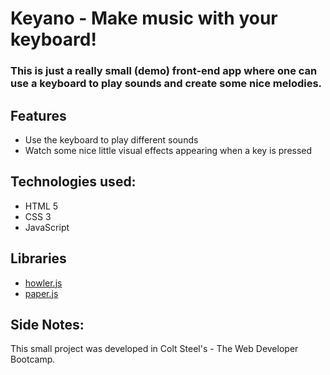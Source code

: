 # Keyano - Make music with your keyboard!

### This is just a really small (demo) front-end app where one can use a keyboard to play sounds and create some nice melodies.

## Features

- Use the keyboard to play different sounds
- Watch some nice little visual effects appearing when a key is pressed

## Technologies used:

- HTML 5
- CSS 3
- JavaScript

## Libraries

- [howler.js](https://howlerjs.com/)
- [paper.js](http://paperjs.org/)

## Side Notes:

This small project was developed in Colt Steel's - The Web Developer Bootcamp.
